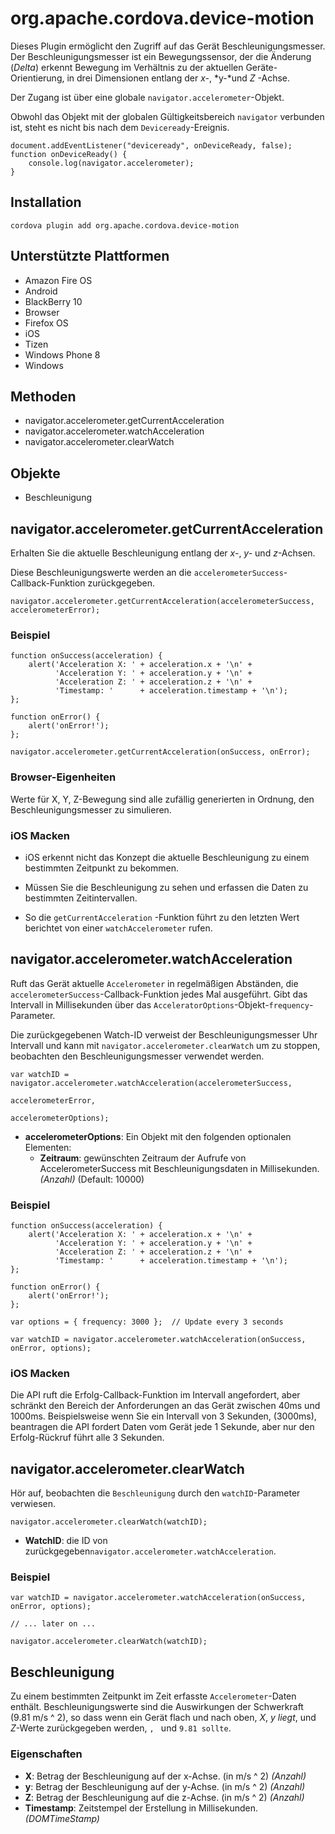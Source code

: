 <!---
    Licensed to the Apache Software Foundation (ASF) under one
    or more contributor license agreements.  See the NOTICE file
    distributed with this work for additional information
    regarding copyright ownership.  The ASF licenses this file
    to you under the Apache License, Version 2.0 (the
    "License"); you may not use this file except in compliance
    with the License.  You may obtain a copy of the License at

      http://www.apache.org/licenses/LICENSE-2.0

    Unless required by applicable law or agreed to in writing,
    software distributed under the License is distributed on an
    "AS IS" BASIS, WITHOUT WARRANTIES OR CONDITIONS OF ANY
    KIND, either express or implied.  See the License for the
    specific language governing permissions and limitations
    under the License.
-->

# org.apache.cordova.device-motion

Dieses Plugin ermöglicht den Zugriff auf das Gerät Beschleunigungsmesser. Der Beschleunigungsmesser ist ein Bewegungssensor, der die Änderung (*Delta*) erkennt Bewegung im Verhältnis zu der aktuellen Geräte-Orientierung, in drei Dimensionen entlang der *x-*, *y-*und *Z* -Achse.

Der Zugang ist über eine globale `navigator.accelerometer`-Objekt.

Obwohl das Objekt mit der globalen Gültigkeitsbereich `navigator` verbunden ist, steht es nicht bis nach dem `Deviceready`-Ereignis.

    document.addEventListener("deviceready", onDeviceReady, false);
    function onDeviceReady() {
        console.log(navigator.accelerometer);
    }
    

## Installation

    cordova plugin add org.apache.cordova.device-motion
    

## Unterstützte Plattformen

*   Amazon Fire OS
*   Android
*   BlackBerry 10
*   Browser
*   Firefox OS
*   iOS
*   Tizen
*   Windows Phone 8
*   Windows

## Methoden

*   navigator.accelerometer.getCurrentAcceleration
*   navigator.accelerometer.watchAcceleration
*   navigator.accelerometer.clearWatch

## Objekte

*   Beschleunigung

## navigator.accelerometer.getCurrentAcceleration

Erhalten Sie die aktuelle Beschleunigung entlang der *x-*, *y-* und *z*-Achsen.

Diese Beschleunigungswerte werden an die `accelerometerSuccess`-Callback-Funktion zurückgegeben.

    navigator.accelerometer.getCurrentAcceleration(accelerometerSuccess, accelerometerError);
    

### Beispiel

    function onSuccess(acceleration) {
        alert('Acceleration X: ' + acceleration.x + '\n' +
              'Acceleration Y: ' + acceleration.y + '\n' +
              'Acceleration Z: ' + acceleration.z + '\n' +
              'Timestamp: '      + acceleration.timestamp + '\n');
    };
    
    function onError() {
        alert('onError!');
    };
    
    navigator.accelerometer.getCurrentAcceleration(onSuccess, onError);
    

### Browser-Eigenheiten

Werte für X, Y, Z-Bewegung sind alle zufällig generierten in Ordnung, den Beschleunigungsmesser zu simulieren.

### iOS Macken

*   iOS erkennt nicht das Konzept die aktuelle Beschleunigung zu einem bestimmten Zeitpunkt zu bekommen.

*   Müssen Sie die Beschleunigung zu sehen und erfassen die Daten zu bestimmten Zeitintervallen.

*   So die `getCurrentAcceleration` -Funktion führt zu den letzten Wert berichtet von einer `watchAccelerometer` rufen.

## navigator.accelerometer.watchAcceleration

Ruft das Gerät aktuelle `Accelerometer` in regelmäßigen Abständen, die `accelerometerSuccess`-Callback-Funktion jedes Mal ausgeführt. Gibt das Intervall in Millisekunden über das `AcceleratorOptions`-Objekt-`frequency`-Parameter.

Die zurückgegebenen Watch-ID verweist der Beschleunigungsmesser Uhr Intervall und kann mit `navigator.accelerometer.clearWatch` um zu stoppen, beobachten den Beschleunigungsmesser verwendet werden.

    var watchID = navigator.accelerometer.watchAcceleration(accelerometerSuccess,
                                                           accelerometerError,
                                                           accelerometerOptions);
    

*   **accelerometerOptions**: Ein Objekt mit den folgenden optionalen Elementen: 
    *   **Zeitraum**: gewünschten Zeitraum der Aufrufe von AccelerometerSuccess mit Beschleunigungsdaten in Millisekunden. *(Anzahl)* (Default: 10000)

### Beispiel

    function onSuccess(acceleration) {
        alert('Acceleration X: ' + acceleration.x + '\n' +
              'Acceleration Y: ' + acceleration.y + '\n' +
              'Acceleration Z: ' + acceleration.z + '\n' +
              'Timestamp: '      + acceleration.timestamp + '\n');
    };
    
    function onError() {
        alert('onError!');
    };
    
    var options = { frequency: 3000 };  // Update every 3 seconds
    
    var watchID = navigator.accelerometer.watchAcceleration(onSuccess, onError, options);
    

### iOS Macken

Die API ruft die Erfolg-Callback-Funktion im Intervall angefordert, aber schränkt den Bereich der Anforderungen an das Gerät zwischen 40ms und 1000ms. Beispielsweise wenn Sie ein Intervall von 3 Sekunden, (3000ms), beantragen die API fordert Daten vom Gerät jede 1 Sekunde, aber nur den Erfolg-Rückruf führt alle 3 Sekunden.

## navigator.accelerometer.clearWatch

Hör auf, beobachten die `Beschleunigung` durch den `watchID`-Parameter verwiesen.

    navigator.accelerometer.clearWatch(watchID);
    

*   **WatchID**: die ID von zurückgegeben`navigator.accelerometer.watchAcceleration`.

### Beispiel

    var watchID = navigator.accelerometer.watchAcceleration(onSuccess, onError, options);
    
    // ... later on ...
    
    navigator.accelerometer.clearWatch(watchID);
    

## Beschleunigung

Zu einem bestimmten Zeitpunkt im Zeit erfasste `Accelerometer`-Daten enthält. Beschleunigungswerte sind die Auswirkungen der Schwerkraft (9.81 m/s ^ 2), so dass wenn ein Gerät flach und nach oben, *X*, *y liegt*, und *Z*-Werte zurückgegeben werden, ``, `` und `9.81 sollte`.

### Eigenschaften

*   **X**: Betrag der Beschleunigung auf der x-Achse. (in m/s ^ 2) *(Anzahl)*
*   **y**: Betrag der Beschleunigung auf der y-Achse. (in m/s ^ 2) *(Anzahl)*
*   **Z**: Betrag der Beschleunigung auf die z-Achse. (in m/s ^ 2) *(Anzahl)*
*   **Timestamp**: Zeitstempel der Erstellung in Millisekunden. *(DOMTimeStamp)*